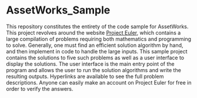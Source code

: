 # AssetWorks_Sample

This repository constitutes the entirety of the code sample for AssetWorks. 
This project revolves around the website <a href="https://projecteuler.net">Project Euler</a>, which contains a large compilation of problems requiring both mathematics and programming to solve. Generally, one must find an efficient solution algorithm by hand, and then implement in code to handle the large inputs. This sample project contains the solutions to five such problems as well as a user interface to display the solutions. The user interface is the main entry point of the program and allows the user to run the solution algorithms and write the resulting outputs. Hyperlinks are available to see the full problem descriptions. Anyone can easily make an account on Project Euler for free in order to verify the answers.